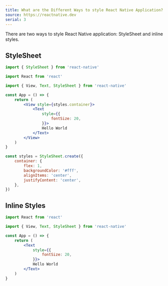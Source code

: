 ```yaml
---
title: What are the Different Ways to style React Native Application?
source: https://reactnative.dev
serial: 3
---
```


There are two ways to style React Native application: StyleSheet and inline styles.

## StyleSheet

```jsx
import { StyleSheet } from 'react-native'

import React from 'react'

import { View, Text, StyleSheet } from 'react-native'

const App = () => {
	return (
		<View style={styles.container}>
			<Text
				style={{
					fontSize: 20,
				}}>
				Hello World
			</Text>
		</View>
	)
}

const styles = StyleSheet.create({
	container: {
		flex: 1,
		backgroundColor: '#fff',
		alignItems: 'center',
		justifyContent: 'center',
	},
})
```

## Inline Styles

```jsx
import React from 'react'

import { View, Text, StyleSheet } from 'react-native'

const App = () => {
	return (
		<Text
			style={{
				fontSize: 20,
			}}>
			Hello World
		</Text>
	)
}
```
